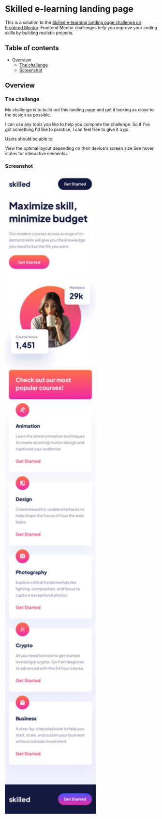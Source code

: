 # Skilled e-learning landing page

This is a solution to the [Skilled e-learning landing page challenge on Frontend Mentor](https://www.frontendmentor.io/challenges/skilled-elearning-landing-page-S1ObDrZ8q). Frontend Mentor challenges help you improve your coding skills by building realistic projects.

## Table of contents

- [Overview](#overview)
  - [The challenge](#the-challenge)
  - [Screenshot](#screenshot)



## Overview

### The challenge
My challenge is to build out this landing page and get it looking as close to the design as possible.

I can use any tools you like to help you complete the challenge. So if I've got something I'd like to practice, I can feel free to give it a go.

Users should be able to:

View the optimal layout depending on their device's screen size
See hover states for interactive elementss


### Screenshot
<img src="assets\mobile-preview.jpg" width="300px" alt="mobile preview">
